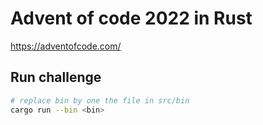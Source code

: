 # Advent of code 2022 in Rust

https://adventofcode.com/ 

## Run challenge

```sh
# replace bin by one the file in src/bin
cargo run --bin <bin>
```
